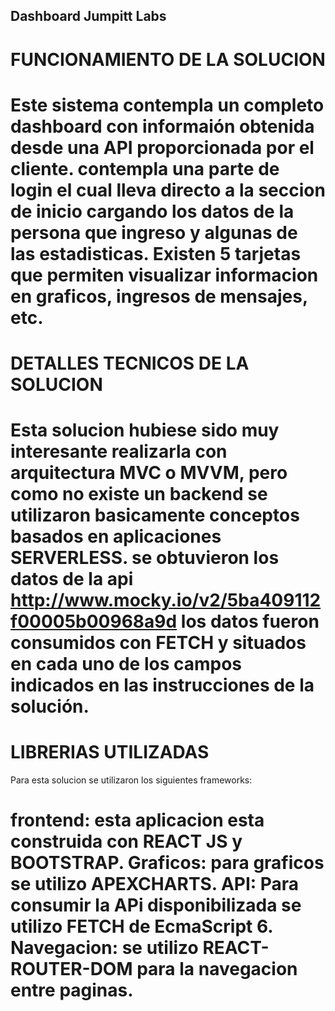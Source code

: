 Dashboard Jumpitt Labs
-----------------------

FUNCIONAMIENTO DE LA SOLUCION
===============================
Este sistema contempla un completo dashboard con informaión obtenida desde una API proporcionada por el cliente. contempla una parte de login el cual lleva directo a la seccion de inicio cargando los datos de la persona que ingreso y algunas de las estadisticas. Existen 5 tarjetas que permiten visualizar informacion en graficos, ingresos de mensajes, etc.
===============================

DETALLES TECNICOS DE LA SOLUCION
================================
Esta solucion hubiese sido muy interesante realizarla con arquitectura MVC o MVVM, pero como no existe un backend se utilizaron basicamente conceptos basados en aplicaciones SERVERLESS.
se obtuvieron los datos de la api http://www.mocky.io/v2/5ba409112f00005b00968a9d
los datos fueron consumidos con FETCH y situados en cada uno de los campos indicados en las instrucciones de la solución.
================================

LIBRERIAS UTILIZADAS
====================
Para esta solucion se utilizaron los siguientes frameworks:

frontend: esta aplicacion esta construida con REACT JS y BOOTSTRAP.
Graficos: para graficos se utilizo APEXCHARTS.
API: Para consumir la APi disponibilizada se utilizo FETCH de EcmaScript 6.
Navegacion: se utilizo REACT-ROUTER-DOM para la navegacion entre paginas.
====================